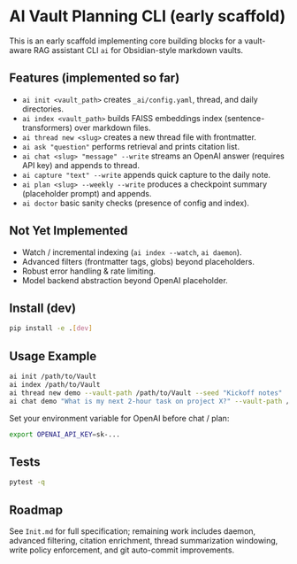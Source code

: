 # AI Vault Planning CLI (early scaffold)

This is an early scaffold implementing core building blocks for a vault-aware RAG assistant CLI `ai` for Obsidian-style markdown vaults.

## Features (implemented so far)
- `ai init <vault_path>` creates `_ai/config.yaml`, thread, and daily directories.
- `ai index <vault_path>` builds FAISS embeddings index (sentence-transformers) over markdown files.
- `ai thread new <slug>` creates a new thread file with frontmatter.
- `ai ask "question"` performs retrieval and prints citation list.
- `ai chat <slug> "message" --write` streams an OpenAI answer (requires API key) and appends to thread.
- `ai capture "text" --write` appends quick capture to the daily note.
- `ai plan <slug> --weekly --write` produces a checkpoint summary (placeholder prompt) and appends.
- `ai doctor` basic sanity checks (presence of config and index).

## Not Yet Implemented
- Watch / incremental indexing (`ai index --watch`, `ai daemon`).
- Advanced filters (frontmatter tags, globs) beyond placeholders.
- Robust error handling & rate limiting.
- Model backend abstraction beyond OpenAI placeholder.

## Install (dev)
```bash
pip install -e .[dev]
```

## Usage Example
```bash
ai init /path/to/Vault
ai index /path/to/Vault
ai thread new demo --vault-path /path/to/Vault --seed "Kickoff notes"
ai chat demo "What is my next 2-hour task on project X?" --vault-path /path/to/Vault --write
```

Set your environment variable for OpenAI before chat / plan:
```bash
export OPENAI_API_KEY=sk-...
```

## Tests
```bash
pytest -q
```

## Roadmap
See `Init.md` for full specification; remaining work includes daemon, advanced filtering, citation enrichment, thread summarization windowing, write policy enforcement, and git auto-commit improvements.
